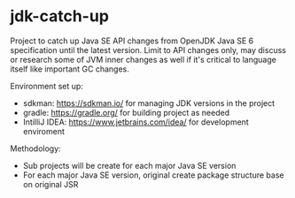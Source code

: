 # jdk-catch-up
Project to catch up Java SE API changes from OpenJDK Java SE 6 specification until the latest version.
Limit to API changes only, may discuss or research some of JVM inner changes as well if it's critical to language itself
like important GC changes.

Environment set up:
- sdkman: https://sdkman.io/ for managing JDK versions in the project
- gradle: https://gradle.org/ for building project as needed
- IntilliJ IDEA: https://www.jetbrains.com/idea/ for development enviroment

Methodology:
- Sub projects will be create for each major Java SE version
- For each major Java SE version, original create package structure base on original JSR 